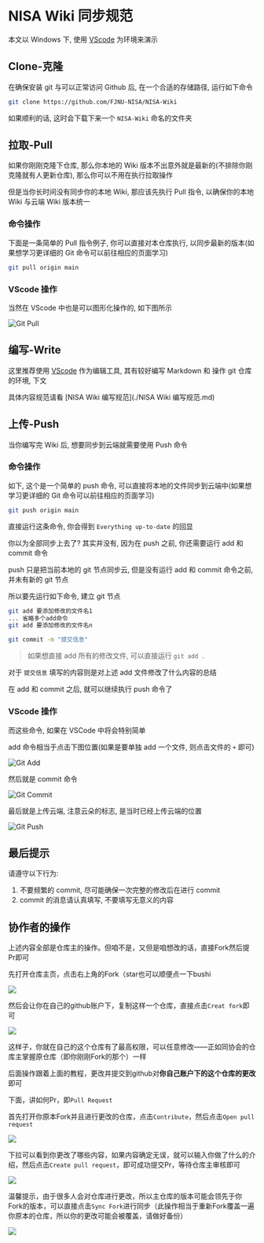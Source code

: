 # NISA Wiki 同步规范

本文以 Windows 下, 使用 [VScode](https://code.visualstudio.com/) 为环境来演示

## Clone-克隆

在确保安装 git 与可以正常访问 Github 后, 在一个合适的存储路径, 运行如下命令

```bash
git clone https://github.com/FJNU-NISA/NISA-Wiki
```

如果顺利的话, 这时会下载下来一个 `NISA-Wiki` 命名的文件夹

## 拉取-Pull

如果你刚刚克隆下仓库, 那么你本地的 Wiki 版本不出意外就是最新的(不排除你刚克隆就有人更新仓库), 那么你可以不用在执行拉取操作

但是当你长时间没有同步你的本地 Wiki, 那应该先执行 Pull 指令, 以确保你的本地 Wiki 与云端 Wiki 版本统一

### 命令操作

下面是一条简单的 Pull 指令例子, 你可以直接对本仓库执行, 以同步最新的版本(如果想学习更详细的 Git 命令可以前往相应的页面学习)

```bash
git pull origin main
```

### VScode 操作

当然在 VScode 中也是可以图形化操作的, 如下图所示

![Git Pull](./assets/gitPull.png)

## 编写-Write

这里推荐使用 [VScode](https://code.visualstudio.com/) 作为编辑工具, 其有较好编写 Markdown 和 操作 git 仓库的环境, 下文

具体内容规范请看 [NISA Wiki 编写规范](./NISA Wiki 编写规范.md)

## 上传-Push

当你编写完 Wiki 后, 想要同步到云端就需要使用 Push 命令

### 命令操作

如下, 这个是一个简单的 push 命令, 可以直接将本地的文件同步到云端中(如果想学习更详细的 Git 命令可以前往相应的页面学习)

```bash
git push origin main
```

直接运行这条命令, 你会得到 `Everything up-to-date` 的回显

你以为全部同步上去了? 其实并没有, 因为在 push 之前, 你还需要运行 add 和 commit 命令

push 只是把当前本地的 git 节点同步云, 但是没有运行 add 和 commit 命令之前, 并未有新的 git 节点

所以要先运行如下命令, 建立 git 节点

```bash
git add 要添加修改的文件名1
... 省略多个add命令
git add 要添加修改的文件名n

git commit -m "提交信息"
```

> 如果想直接 add 所有的修改文件, 可以直接运行 `git add .`

对于 `提交信息` 填写的内容则是对上述 add 文件修改了什么内容的总结

在 add 和 commit 之后, 就可以继续执行 push 命令了

### VScode 操作

而这些命令, 如果在 VSCode 中将会特别简单

add 命令相当于点击下图位置(如果是要单独 add 一个文件, 则点击文件的 `+` 即可)

![Git Add](./assets/gitAdd.png)

然后就是 commit 命令

![Git Commit](./assets/gitCommit.png)

最后就是上传云端, 注意云朵的标志, 是当时已经上传云端的位置

![Git Push](./assets/gitPush.png)

## 最后提示

请遵守以下行为:

1. 不要频繁的 commit, 尽可能确保一次完整的修改后在进行 commit
2. commit 的消息请认真填写, 不要填写无意义的内容


## 协作者的操作

上述内容全部是仓库主的操作。但咱不是，又但是咱想改的话，直接Fork然后提Pr即可

先打开仓库主页，点击右上角的Fork（star也可以顺便点一下bushi

![](./assets/Fork1.png)

然后会让你在自己的github账户下，复制这样一个仓库，直接点击`Creat fork`即可

![](./assets/Fork2.png)

这样子，你就在自己的这个仓库有了最高权限，可以任意修改——正如同协会的仓库主掌握原仓库（即你刚刚Fork的那个）一样

后面操作跟着上面的教程，更改并提交到github对**你自己账户下的这个仓库的更改**即可

下面，讲如何Pr，即`Pull Request`

首先打开你原本Fork并且进行更改的仓库，点击`Contribute`，然后点击`Open pull request`

![](./assets/pr1.png)

下拉可以看到你更改了哪些内容，如果内容确定无误，就可以输入你做了什么的介绍，然后点击`Create pull request`，即可成功提交Pr，等待仓库主审核即可

![](./assets/pr2.png)

温馨提示，由于很多人会对仓库进行更改，所以主仓库的版本可能会领先于你Fork的版本，可以直接点击`Sync Fork`进行同步（此操作相当于重新Fork覆盖一遍你原本的仓库，所以你的更改可能会被覆盖，请做好备份）

![](./assets/sync.png)

